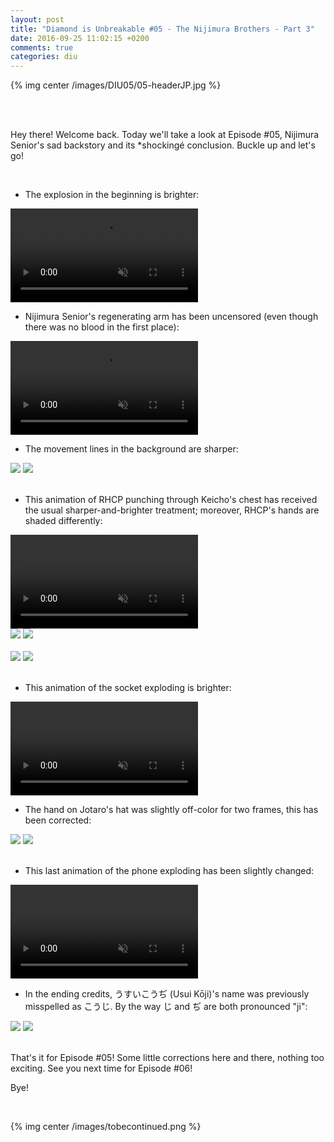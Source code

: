 ```yaml
---
layout: post
title: "Diamond is Unbreakable #05 - The Nijimura Brothers - Part 3"
date: 2016-09-25 11:02:15 +0200
comments: true
categories: diu
---
```


{% img center /images/DIU05/05-headerJP.jpg %}
<!-- more -->

<br>
<br>

Hey there! Welcome back. Today we'll take a look at Episode #05, Nijimura Senior's sad backstory and its *shockingé conclusion. Buckle up and let's go!

<br>

- The explosion in the beginning is brighter:

<video class='center' muted nocontrols autoplay playsinline loop preload='auto'>
  <source src="./../videos/DIU05/01 - explosion.webm" type='video/webm; codecs="vp8, vorbis"'>
  <source src="./../videos/DIU05/01 - explosion.mp4" type='video/mp4; codecs=avc1.42E01E,mp4a.40.2'>
</video>

- Nijimura Senior's regenerating arm has been uncensored (even though there was no blood in the first place):

<video class='center' muted nocontrols autoplay playsinline loop preload='auto'>
  <source src="./../videos/DIU05/02 - arm.webm" type='video/webm; codecs="vp8, vorbis"'>
  <source src="./../videos/DIU05/02 - arm.mp4" type='video/mp4; codecs=avc1.42E01E,mp4a.40.2'>
</video>

- The movement lines in the background are sharper:

<div id="container1" class="twentytwenty-container">
 <img src="./../images/DIU05/tv-24000.jpg" />
 <img src="./../images/DIU05/bd-24000.jpg" />
</div>

<br>

- This animation of RHCP punching through Keicho's chest has received the usual sharper-and-brighter treatment; moreover, RHCP's hands are shaded differently:

<video class='center' muted nocontrols autoplay playsinline loop preload='auto'>
  <source src="./../videos/DIU05/03 - RHCP.webm" type='video/webm; codecs="vp8, vorbis"'>
  <source src="./../videos/DIU05/03 - RHCP.mp4" type='video/mp4; codecs=avc1.42E01E,mp4a.40.2'>
</video>

<div id="container1" class="twentytwenty-container">
 <img src="./../images/DIU05/tv-24170.jpg" />
 <img src="./../images/DIU05/bd-24170.jpg" />
</div>

<br>

<div id="container1" class="twentytwenty-container">
 <img src="./../images/DIU05/tv-24830.jpg" />
 <img src="./../images/DIU05/bd-24830.jpg" />
</div>

<br>

- This animation of the socket exploding is brighter:

<video class='center' muted nocontrols autoplay playsinline loop preload='auto'>
  <source src="./../videos/DIU05/04 - flashes.webm" type='video/webm; codecs="vp8, vorbis"'>
  <source src="./../videos/DIU05/04 - flashes.mp4" type='video/mp4; codecs=avc1.42E01E,mp4a.40.2'>
</video>

- The hand on Jotaro's hat was slightly off-color for two frames, this has been corrected:

<div id="container1" class="twentytwenty-container">
 <img src="./../images/DIU05/tv-29725.jpg" />
 <img src="./../images/DIU05/bd-29725.jpg" />
</div>

<br>

- This last animation of the phone exploding has been slightly changed:

<video class='center' muted nocontrols autoplay playsinline loop preload='auto'>
  <source src="./../videos/DIU05/05 - phone.webm" type='video/webm; codecs="vp8, vorbis"'>
  <source src="./../videos/DIU05/05 - phone.mp4" type='video/mp4; codecs=avc1.42E01E,mp4a.40.2'>
</video>

- In the ending credits, うすいこうぢ (Usui Kōji)'s name was previously misspelled as こうじ. By the way じ and ぢ are both pronounced "ji":

<div id="container1" class="twentytwenty-container">
 <img src="./../images/DIU05/tv-32800.jpg" />
 <img src="./../images/DIU05/bd-32800.jpg" />
</div>

<br>

That's it for Episode #05! Some little corrections here and there, nothing too exciting. See you next time for Episode #06!

Bye!

<br>

{% img center /images/tobecontinued.png %}
